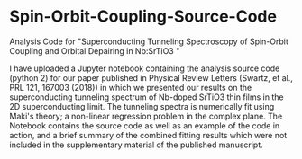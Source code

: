 # Spin-Orbit-Coupling-Source-Code
Analysis Code for "Superconducting Tunneling Spectroscopy of Spin-Orbit Coupling and Orbital Depairing in Nb:SrTiO3 "

I have uploaded a Jupyter notebook containing the analysis source code (python 2) for our paper published in Physical Review Letters (Swartz, et al., PRL 121, 167003 (2018)) in which we presented our results on the superconducting tunneling spectrum of Nb-doped SrTiO3 thin films in the 2D superconducting limit. The tunneling spectra is numerically fit using Maki's theory; a non-linear regression problem in the complex plane. The Notebook contains the source code as well as an example of the code in action, and a brief summary of the combined fitting results which were not included in the supplementary material of the published manuscript. 
